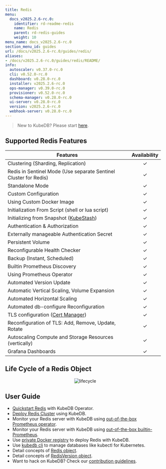 ```yaml
---
title: Redis
menu:
  docs_v2025.2.6-rc.0:
    identifier: rd-readme-redis
    name: Redis
    parent: rd-redis-guides
    weight: 10
menu_name: docs_v2025.2.6-rc.0
section_menu_id: guides
url: /docs/v2025.2.6-rc.0/guides/redis/
aliases:
- /docs/v2025.2.6-rc.0/guides/redis/README/
info:
  autoscaler: v0.37.0-rc.0
  cli: v0.52.0-rc.0
  dashboard: v0.28.0-rc.0
  installer: v2025.2.6-rc.0
  ops-manager: v0.39.0-rc.0
  provisioner: v0.52.0-rc.0
  schema-manager: v0.28.0-rc.0
  ui-server: v0.28.0-rc.0
  version: v2025.2.6-rc.0
  webhook-server: v0.28.0-rc.0
---
```


> New to KubeDB? Please start [here](/docs/v2025.2.6-rc.0/README).

## Supported Redis Features
| Features                                                          | Availability |
|-------------------------------------------------------------------|:------------:|
| Clustering (Sharding, Replication)                                |   &#10003;   |
| Redis in Sentinel Mode (Use separate Sentinel Cluster for Redis)  |   &#10003;   |
| Standalone Mode                                                   |   &#10003;   |
| Custom Configuration                                              |   &#10003;   |
| Using Custom Docker Image                                         |   &#10003;   |
| Initialization From Script (shell or lua script)                  |   &#10003;   |
| Initializing from Snapshot ([KubeStash](https://kubestash.com/))  |   &#10003;   |
| Authentication & Authorization                                    |   &#10003;   |
| Externally manageable Authentication Secret                       |   &#10003;   |
| Persistent Volume                                                 |   &#10003;   |
| Reconfigurable Health Checker                                     |   &#10003;   |
| Backup (Instant, Scheduled)                                       |   &#10003;   |
| Builtin Prometheus Discovery                                      |   &#10003;   |
| Using Prometheus Operator                                         |   &#10003;   |
| Automated Version Update                                          |   &#10003;   |
| Automatic Vertical Scaling, Volume Expansion                      |   &#10003;   |
| Automated Horizontal Scaling                                      |   &#10003;   |
| Automated db-configure Reconfiguration                            |   &#10003;   |
| TLS configuration ([Cert Manager](https://cert-manager.io/docs/)) |   &#10003;   |
| Reconfiguration of TLS: Add, Remove, Update, Rotate               |   &#10003;   |
| Autoscaling Compute and Storage Resources (vertically)            |   &#10003;   |
| Grafana Dashboards                                                |   &#10003;   |



## Life Cycle of a Redis Object

<p align="center">
  <img alt="lifecycle"  src="/docs/v2025.2.6-rc.0/images/redis/redis-lifecycle.png">
</p>

## User Guide

- [Quickstart Redis](/docs/v2025.2.6-rc.0/guides/redis/quickstart/quickstart) with KubeDB Operator.
- [Deploy Redis Cluster](/docs/v2025.2.6-rc.0/guides/redis/clustering/redis-cluster) using KubeDB.
- Monitor your Redis server with KubeDB using [out-of-the-box Prometheus operator](/docs/v2025.2.6-rc.0/guides/redis/monitoring/using-prometheus-operator).
- Monitor your Redis server with KubeDB using [out-of-the-box builtin-Prometheus](/docs/v2025.2.6-rc.0/guides/redis/monitoring/using-builtin-prometheus).
- Use [private Docker registry](/docs/v2025.2.6-rc.0/guides/redis/private-registry/using-private-registry) to deploy Redis with KubeDB.
- Use [kubedb cli](/docs/v2025.2.6-rc.0/guides/redis/cli/cli) to manage databases like kubectl for Kubernetes.
- Detail concepts of [Redis object](/docs/v2025.2.6-rc.0/guides/redis/concepts/redis).
- Detail concepts of [RedisVersion object](/docs/v2025.2.6-rc.0/guides/redis/concepts/catalog).
- Want to hack on KubeDB? Check our [contribution guidelines](/docs/v2025.2.6-rc.0/CONTRIBUTING).
